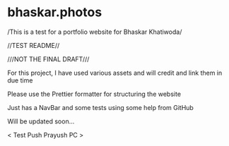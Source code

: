 # bhaskar.photos

/This is a test for a portfolio website for Bhaskar Khatiwoda/

//TEST README//

///NOT THE FINAL DRAFT///

For this project, I have used various assets and will credit and link them in due time

Please use the Prettier formatter for structuring the website

Just has a NavBar and some tests using some help from GitHub

Will be updated soon...

< Test Push Prayush PC >
